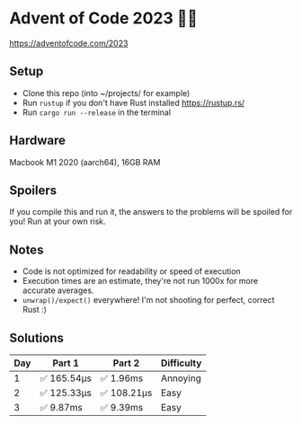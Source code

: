 # Advent of Code 2023 🎄🦀

<https://adventofcode.com/2023>

## Setup

- Clone this repo (into ~/projects/ for example)
- Run `rustup` if you don't have Rust installed <https://rustup.rs/>
- Run `cargo run --release` in the terminal

## Hardware

Macbook M1 2020 (aarch64), 16GB RAM

## Spoilers

If you compile this and run it, the answers to the problems will be spoiled
for you! Run at your own risk.

## Notes

- Code is not optimized for readability or speed of execution
- Execution times are an estimate, they're not run 1000x for more accurate averages.
- `unwrap()/expect()` everywhere! I'm not shooting for perfect, correct Rust :)

## Solutions

| Day | Part 1 | Part 2 | Difficulty |
|---|---|---| --- |
| 1 | ✅ 165.54µs | ✅ 1.96ms | Annoying |
| 2 | ✅ 125.33µs | ✅ 108.21µs | Easy |
| 3 | ✅ 9.87ms | ✅ 9.39ms | Easy |
